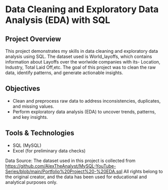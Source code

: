 # Data Cleaning and Exploratory Data Analysis (EDA) with SQL

## Project Overview
This project demonstrates my skills in data cleaning and exploratory data analysis using SQL. The dataset used is World_layoffs, which contains information about Layoffs over the worlwide companies with its-
Location, Industry, Total Laid Off,etc. The goal of this project was to clean the raw data, identify patterns, and generate actionable insights.

## Objectives
- Clean and preprocess raw data to address inconsistencies, duplicates, and missing values.
- Perform exploratory data analysis (EDA) to uncover trends, patterns, and key insights.

## Tools & Technologies
- SQL (MySQL)
- Excel (for preliminary data checks)

Data Source: 
The dataset used in this project is collected from https://github.com/AlexTheAnalyst/MySQL-YouTube-Series/blob/main/Portfolio%20Project%20-%20EDA.sql
All rights belong to the original creator, and the data has been used for educational and analytical purposes only.



